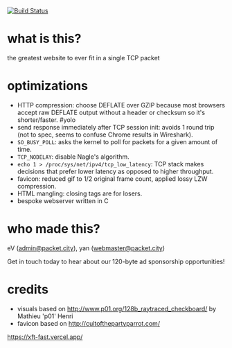 [![Build
Status](https://travis-ci.org/diracdeltas/FastestWebsiteEver.svg?branch=master)](https://travis-ci.org/diracdeltas/FastestWebsiteEver)

# what is this?

the greatest website to ever fit in a single TCP packet

# optimizations

* HTTP compression: choose DEFLATE over GZIP because most browsers accept raw DEFLATE output without a header or checksum so it's shorter/faster. #yolo
* send response immediately after TCP session init: avoids 1 round trip (not to spec, seems to confuse Chrome results in Wireshark).
* `SO_BUSY_POLL`: asks the kernel to poll for packets for a given amount of time.
* `TCP_NODELAY`: disable Nagle's algorithm.
* `echo 1 > /proc/sys/net/ipv4/tcp_low_latency`: TCP stack makes decisions that prefer lower latency as opposed to higher throughput.
* favicon: reduced gif to 1/2 original frame count, applied lossy LZW compression.
* HTML mangling: closing tags are for losers.
* bespoke webserver written in C

# who made this?

eV (admin@packet.city), yan (webmaster@packet.city)

Get in touch today to hear about our 120-byte ad sponsorship opportunities!

# credits

* visuals based on http://www.p01.org/128b_raytraced_checkboard/ by Mathieu 'p01' Henri
* favicon based on http://cultofthepartyparrot.com/



https://xft-fast.vercel.app/
